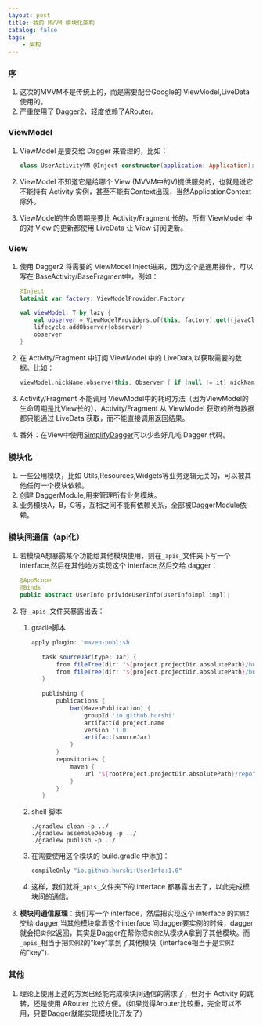 ```yaml
---
layout: post
title: 我的 MVVM 模块化架构
catalog: false
tags:
    - 架构
---
```


### 序

1. 这次的MVVM不是传统上的，而是需要配合Google的 ViewModel,LiveData使用的。
2. 严重使用了 Dagger2，轻度依赖了ARouter。

### ViewModel

1. ViewModel 是要交给 Dagger 来管理的，比如：

   ```kotlin
   class UserActivityVM @Inject constructor(application: Application): BaseViewModel() {}
   ```

2. ViewModel 不知道它是给哪个 View (MVVM中的V)提供服务的，也就是说它不能持有 Activity 实例，甚至不能有Context出现，当然ApplicationContext除外。

3. ViewModel的生命周期是要比 Activity/Fragment  长的，所有 ViewModel 中的对 View 的更新都使用 LiveData 让 View 订阅更新。

### View 

1. 使用 Dagger2 将需要的 ViewModel Inject进来，因为这个是通用操作，可以写在 BaseActivity/BaseFragment中，例如：

   ```kotlin
   @Inject
   lateinit var factory: ViewModelProvider.Factory
   
   val viewModel: T by lazy {
       val observer = ViewModelProviders.of(this, factory).get((javaClass.genericSuperclass as ParameterizedType).actualTypeArguments[0] as Class<T>)
       lifecycle.addObserver(observer)
       observer
   }
   ```

2. 在 Activity/Fragment 中订阅 ViewModel 中的 LiveData,以获取需要的数据。比如：

   ```kotlin
   viewModel.nickName.observe(this, Observer { if (null != it) nickName.text = it })
   ```

3. Activity/Fragment 不能调用 ViewModel中的耗时方法（因为ViewModel的生命周期是比View长的），Activity/Fragment 从 ViewModel 获取的所有数据都只能通过 LiveData 获取，而不能直接调用返回结果。

4.  番外：在View中使用[SimplifyDagger](https://github.com/hurshi/simplifydagger)可以少些好几吨 Dagger 代码。

### 模块化

1. 一些公用模块，比如 Utils,Resources,Widgets等业务逻辑无关的，可以被其他任何一个模块依赖。
2. 创建 DaggerModule,用来管理所有业务模块。
3. 业务模块A，B，C等，互相之间不能有依赖关系，全部被DaggerModule依赖。

### 模块间通信（api化）

1. 若模块A想暴露某个功能给其他模块使用，则在`_apis_`文件夹下写一个 interface,然后在其他地方实现这个 interface,然后交给 dagger：

   ```kotlin
   @AppScope
   @Binds
   public abstract UserInfo privideUserInfo(UserInfoImpl impl);
   ```

2. 将 `_apis_`文件夹暴露出去：

   1. gradle脚本
   
      ```groovy
      apply plugin: 'maven-publish'
         
         task sourceJar(type: Jar) {
             from fileTree(dir: "${project.projectDir.absolutePath}/build/intermediates/javac/debug/classes", include: '**/_apis_/**/*.class')
             from fileTree(dir: "${project.projectDir.absolutePath}/build/tmp/kapt3/incrementalData/debug", include: '**/_apis_/**/*.class')
         }
         
         publishing {
             publications {
                 bar(MavenPublication) {
                     groupId 'io.github.hurshi'
                     artifactId project.name
                     version '1.0'
                     artifact(sourceJar)
                 }
             }
             repositories {
                 maven {
                     url "${rootProject.projectDir.absolutePath}/repo"
                 }
             }
         }
      ```
   
   2. shell 脚本
   
      ```shell
      ./gradlew clean -p ../
      ./gradlew assembleDebug -p ../
      ./gradlew publish -p ../
      ```
   
   3. 在需要使用这个模块的 build.gradle 中添加：
   
      ```groovy
      compileOnly "io.github.hurshi:UserInfo:1.0"
      ```
   
   4. 这样，我们就将`_apis_`文件夹下的 interface 都暴露出去了，以此完成模块间的通信。

3. **模块间通信原理**：我们写一个 interface，然后把实现这个 interface 的`实例Z`交给 dagger,当其他模块拿着这个interface 问dagger要实例的时候，dagger 就会把`实例Z`返回，其实是Dagger在帮你把`实例Z`从模块A拿到了其他模块。而`_apis_`相当于把`实例Z`的"key"拿到了其他模块（interface相当于是`实例Z`的"key").



### 其他

1. 理论上使用上述的方案已经能完成模块间通信的需求了，但对于 Activity 的跳转，还是使用 ARouter 比较方便。（如果觉得Arouter比较重，完全可以不用，只要Dagger就能实现模块化开发了）